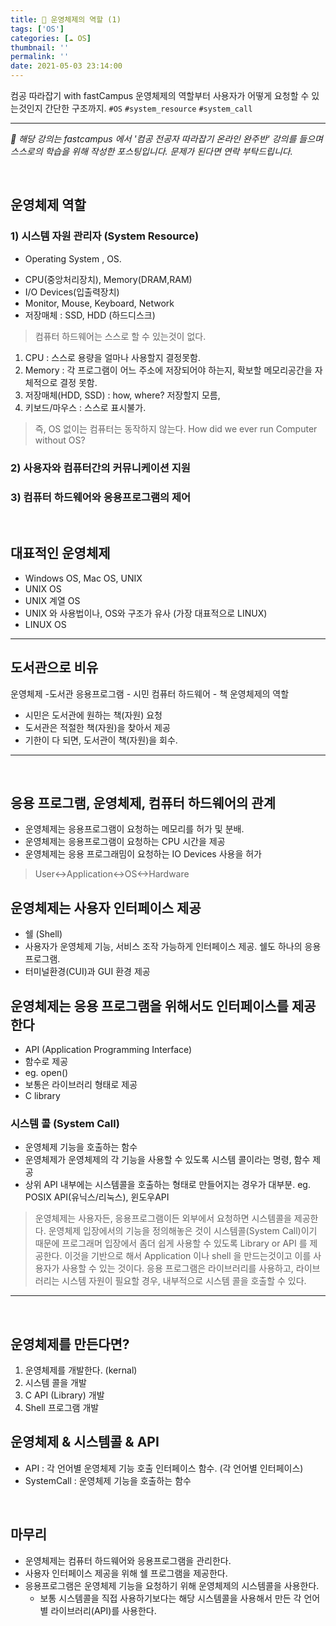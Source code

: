 ```yaml
---
title: 🔅 운영체제의 역할 (1)
tags: ['OS']
categories: [☁️ OS]
thumbnail: ''
permalink: ''
date: 2021-05-03 23:14:00
---
```


컴공 따라잡기 with fastCampus
운영체제의 역할부터 사용자가 어떻게 요청할 수 있는것인지 간단한 구조까지.
`#OS` `#system_resource` `#system_call`
<!-- excerpt -->
<!-- toc -->


---

*💬 해당 강의는 fastcampus 에서 '컴공 전공자 따라잡기 온라인 완주반' 강의를 들으며 스스로의 학습을 위해 작성한 포스팅입니다. 문제가 된다면 연락 부탁드립니다.*

<br>

## 운영체제 역할


### 1) 시스템 자원 관리자 (System Resource)
* Operating System , OS.
 - CPU(중앙처리장치), Memory(DRAM,RAM)
 - I/O Devices(입출력장치)
 - Monitor, Mouse, Keyboard, Network
 - 저장매체 : SSD, HDD (하드디스크)

> 컴퓨터 하드웨어는 스스로 할 수 있는것이 없다.
1. CPU : 스스로 용량을 얼마나 사용할지 결정못함.
2. Memory : 각 프로그램이 어느 주소에 저장되어야 하는지, 확보할 메모리공간을 자체적으로 결정 못함.
3. 저장매체(HDD, SSD) : how, where? 저장할지 모름,
4. 키보드/마우스 : 스스로 표시불가.

> 즉, OS 없이는 컴퓨터는 동작하지 않는다.
How did we ever run Computer without OS?

### 2) 사용자와 컴퓨터간의 커뮤니케이션 지원

### 3) 컴퓨터 하드웨어와 응용프로그램의 제어

<br>

## 대표적인 운영체제
- Windows OS, Mac OS, UNIX
- UNIX OS
 - UNIX 계열 OS
  - UNIX 와 사용법이나, OS와 구조가 유사 (가장 대표적으로 LINUX)
 - LINUX OS

---


## 도서관으로 비유
운영체제 -도서관
응용프로그램 - 시민
컴퓨터 하드웨어 - 책
운영체제의 역할
- 시민은 도서관에 원하는 책(자원) 요청
- 도서관은 적절한 책(자원)을 찾아서 제공
- 기한이 다 되면, 도서관이 책(자원)을 회수.

---

<br>

## 응용 프로그램, 운영체제, 컴퓨터 하드웨어의 관계
- 운영체제는 응용프로그램이 요청하는 메모리를 허가 및 분배.
- 운영체제는 응용프로그램이 요청하는 CPU 시간을 제공
- 운영체제는 응용 프로그래밈이 요청하는 IO Devices 사용을 허가

> User<->Application<->OS<->Hardware

## 운영체제는 사용자 인터페이스 제공
- 쉘 (Shell)
 - 사용자가 운영체제 기능, 서비스 조작 가능하게 인터페이스 제공. 쉘도 하나의 응용프로그램.
 - 터미널환경(CUI)과 GUI 환경 제공

## 운영체제는 응용 프로그램을 위해서도 인터페이스를 제공한다
- API (Application Programming Interface)
 - 함수로 제공
 - eg. open()
- 보통은 라이브러리 형태로 제공
 - C library


### 시스템 콜 (System Call)
- 운영체제 기능을 호출하는 함수
- 운영체제가 운영체제의 각 기능을 사용할 수 있도록 시스템 콜이라는 명령, 함수 제공
- 상위 API 내부에는 시스템콜을 호출하는 형태로 만들어지는 경우가 대부분.
  eg. POSIX API(유닉스/리눅스), 윈도우API


> 운영체제는 사용자든, 응용프로그램이든 외부에서 요청하면 시스템콜을 제공한다. 운영체제 입장에서의 기능을 정의해놓은 것이 시스템콜(System Call)이기 때문에 프로그래머 입장에서 좀더 쉽게 사용할 수 있도록 Library or API 를 제공한다. 이것을 기반으로 해서 Application 이나 shell 을 만드는것이고 이를 사용자가 사용할 수 있는 것이다.
> 응용 프로그램은 라이브러리를 사용하고, 라이브러리는 시스템 자원이 필요할 경우, 내부적으로 시스템 콜을 호출할 수 있다.


---

<br>


## 운영체제를 만든다면?
1. 운영체제를 개발한다. (kernal)
2. 시스템 콜을 개발
3. C API (Library) 개발
4. Shell 프로그램 개발

## 운영체제 & 시스템콜 & API
- API : 각 언어별 운영체제 기능 호출 인터페이스 함수. (각 언어별 인터페이스)
- SystemCall : 운영체제 기능을 호출하는 함수

<br>

## 마무리
- 운영체제는 컴퓨터 하드웨어와 응용프로그램을 관리한다.
- 사용자 인터페이스 제공을 위해 쉘 프로그램을 제공한다.
- 응용프로그램은 운영체제 기능을 요청하기 위해 운영체제의 시스템콜을 사용한다.
  - 보통 시스템콜을 직접 사용하기보다는 해당 시스템콜을 사용해서 만든 각 언어별 라이브러리(API)를 사용한다.

